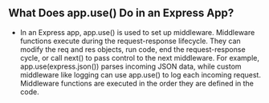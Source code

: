 What Does app.use() Do in an Express App?
- 

- In an Express app, app.use() is used to set up middleware. Middleware functions execute during the request-response lifecycle. They can modify the req and res objects, run code, end the request-response cycle, or call next() to pass control to the next middleware. For example, app.use(express.json()) parses incoming JSON data, while custom middleware like logging can use app.use() to log each incoming request. Middleware functions are executed in the order they are defined in the code.